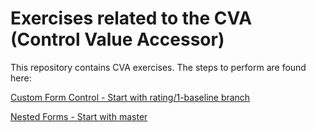 # Exercises related to the CVA (Control Value Accessor)

This repository contains CVA exercises. The steps to perform are found here:

[Custom Form Control - Start with rating/1-baseline branch](https://devonfw-training.github.io/devon4ng-training/ng-advanced/forms/index.html#/3/9)

[Nested Forms - Start with master](https://devonfw-training.github.io/devon4ng-training/ng-advanced/forms/index.html#/4/5)